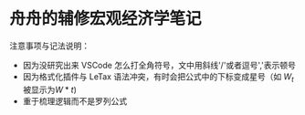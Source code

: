 # 舟舟的辅修宏观经济学笔记

注意事项与记法说明：

- 因为没研究出来 VSCode 怎么打全角符号，文中用斜线'/'或者逗号','表示顿号
- 因为格式化插件与 LeTax 语法冲突，有时会把公式中的下标变成星号（如 $W_t$被显示为$W*t$)
- 重于梳理逻辑而不是罗列公式

